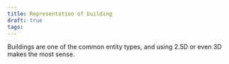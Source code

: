 ```yaml
---
title: Representation of building
draft: true
tags:
---
```

 Buildings are one of the common entity types, and using 2.5D or even 3D makes the most sense.

